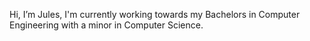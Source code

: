 Hi, I’m Jules, I'm currently working towards my Bachelors in Computer Engineering with a minor in Computer Science.
